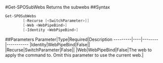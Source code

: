 #Get-SPOSubWebs
Returns the subwebs
##Syntax
```powershell
Get-SPOSubWebs
        [-Recurse [<SwitchParameter>]]
        [-Web <WebPipeBind>]
        [-Identity <WebPipeBind>]
```


##Parameters
Parameter|Type|Required|Description
---------|----|--------|-----------
|Identity|WebPipeBind|False||
|Recurse|SwitchParameter|False||
|Web|WebPipeBind|False|The web to apply the command to. Omit this parameter to use the current web.|
